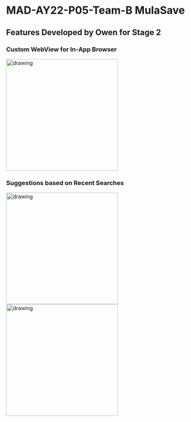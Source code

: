 # MAD-AY22-P05-Team-B MulaSave

## Features Developed by Owen for Stage 2

### Custom WebView for In-App Browser
<img src="https://user-images.githubusercontent.com/93632887/182045409-c498afe3-e9f6-430f-84e3-3c4f297bcc51.png" alt="drawing" width="300"/>

### Suggestions based on Recent Searches
<img src="https://user-images.githubusercontent.com/93632887/182045410-25004974-6e2e-40f4-b202-be5e05c3ab0a.png" alt="drawing" width="300"/>
<img src="https://user-images.githubusercontent.com/93632887/182045412-374c80cf-f75e-4815-83e8-1add98e593c3.png" alt="drawing" width="300"/>

